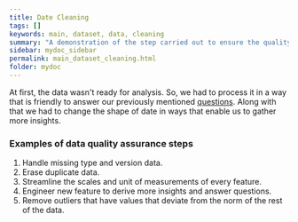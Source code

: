 ```yaml
---
title: Date Cleaning
tags: []
keywords: main, dataset, data, cleaning
summary: "A demonstration of the step carried out to ensure the quality of the data"
sidebar: mydoc_sidebar
permalink: main_dataset_cleaning.html
folder: mydoc
---
```

At first, the data wasn't ready for analysis. So, we had to process it in a way that is friendly to answer our previously mentioned [questions](/play-store-analysis/questions.html). Along with that we had to change the shape of date in ways that enable us to gather more insights.

### Examples of data quality assurance steps
1. Handle missing type and version data.
2. Erase duplicate data.
3. Streamline the scales and unit of measurements of every feature.
4. Engineer new feature to derive more insights and answer questions.
5. Remove outliers that have values that deviate from the norm of the rest of the data.
